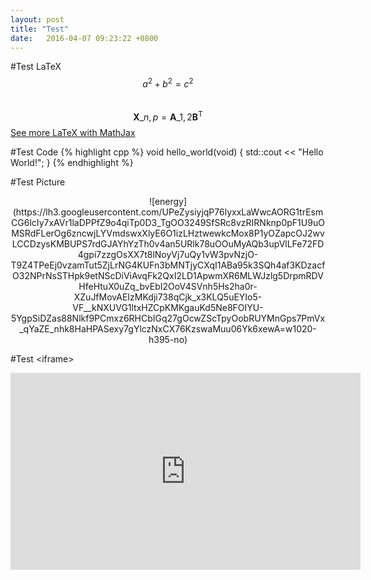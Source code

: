 ```yaml
---
layout: post
title: "Test"
date:   2016-04-07 09:23:22 +0800
---
```


#Test LaTeX  
$$ a^2 + b^2 = c^2 $$  
$$ \mathbf{X}\_{n, p} = \mathbf{A}\_{1, 2} \mathbf{B}^\mathsf{T} $$
[See more LaTeX with MathJax](http://gastonsanchez.com/opinion/2014/02/16/Mathjax-with-jekyll/)

#Test Code
{% highlight cpp %}
void hello_world(void)
{
    std::cout << "Hello World!";
}
{% endhighlight %}

#Test Picture  
<center>
![energy](https://lh3.googleusercontent.com/UPeZysiyjqP76lyxxLaWwcAORG1trEsmCG6lcIy7xAVr1laDPPfZ9o4qiTp0D3_TgOO3249SfSRc8vzRIRNknp0pF1U9uOMSRdFLerOg6zncwjLYVmdswxXlyE6O1izLHztwewkcMox8P1yOZapcOJ2wvLCCDzysKMBUPS7rdGJAYhYzTh0v4an5URlk78uOOuMyAQb3upVlLFe72FD4gpi7zzgOsXX7t8lNoyVj7uQy1vW3pvNzjO-T9Z4TPeEj0vzamTut5ZjLrNG4KUFn3bMNTjyCXqI1ABa95k3SQh4af3KDzacfO32NPrNsSTHpk9etNScDiViAvqFk2QxI2LD1ApwmXR6MLWJzlg5DrpmRDVHfeHtuX0uZq_bvEbI2OoV4SVnh5Hs2ha0r-XZuJfMovAEIzMKdji738qCjk_x3KLQ5uEYIo5-VF__kNXUVG1ltxHZCpKMKgauKd5Ne8FOIYU-5YgpSiDZas88Nlkf9PCmxz6RHCbIGq27gOcwZScTpyOobRUYMnGps7PmVx_qYaZE_nhk8HaHPASexy7gYlczNxCX76KzswaMuu06Yk6xewA=w1020-h395-no)
</center>

#Test \<iframe\>  
<center>
<iframe width="560" height="315" src="https://www.youtube.com/embed/jtiugjmpfrg" frameborder="0" allowfullscreen></iframe>
</center>

